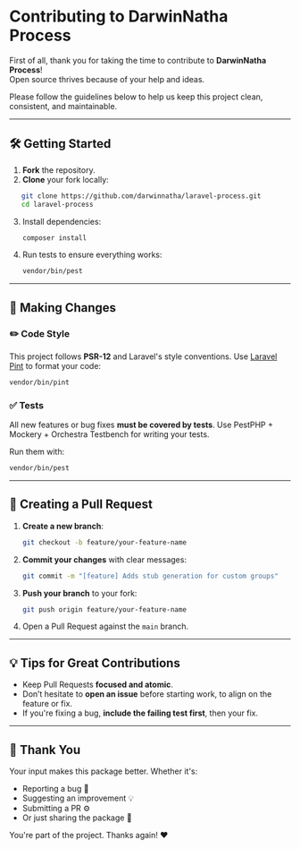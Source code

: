 # Contributing to DarwinNatha Process

First of all, thank you for taking the time to contribute to **DarwinNatha Process**!  
Open source thrives because of your help and ideas.

Please follow the guidelines below to help us keep this project clean, consistent, and maintainable.

---

## 🛠️ Getting Started

1. **Fork** the repository.
2. **Clone** your fork locally:
```bash
   git clone https://github.com/darwinnatha/laravel-process.git
   cd laravel-process
````

3. Install dependencies:

   ```bash
   composer install
   ```

4. Run tests to ensure everything works:

   ```bash
   vendor/bin/pest
   ```

---

## 🚀 Making Changes

### ✏️ Code Style

This project follows **PSR-12** and Laravel's style conventions.
Use [Laravel Pint](https://laravel.com/docs/pint) to format your code:

```bash
vendor/bin/pint
```

### ✅ Tests

All new features or bug fixes **must be covered by tests**.
Use PestPHP + Mockery + Orchestra Testbench for writing your tests.

Run them with:

```bash
vendor/bin/pest
```

---

## 📄 Creating a Pull Request

1. **Create a new branch**:

   ```bash
   git checkout -b feature/your-feature-name
   ```

2. **Commit your changes** with clear messages:

   ```bash
   git commit -m "[feature] Adds stub generation for custom groups"
   ```

3. **Push your branch** to your fork:

   ```bash
   git push origin feature/your-feature-name
   ```

4. Open a Pull Request against the `main` branch.

---

## 💡 Tips for Great Contributions

* Keep Pull Requests **focused and atomic**.
* Don’t hesitate to **open an issue** before starting work, to align on the feature or fix.
* If you're fixing a bug, **include the failing test first**, then your fix.

---

## 🙏 Thank You

Your input makes this package better. Whether it's:

* Reporting a bug 🐞
* Suggesting an improvement 💡
* Submitting a PR ⚙️
* Or just sharing the package 💬

You're part of the project. Thanks again! ❤️

